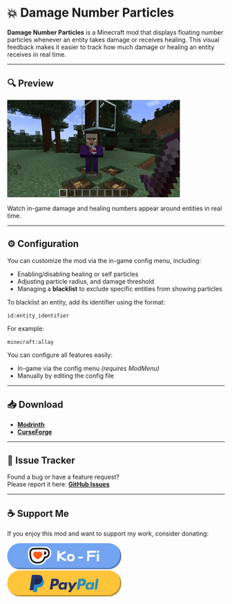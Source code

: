 # 💥 Damage Number Particles

**Damage Number Particles** is a Minecraft mod that displays floating number particles whenever an entity takes damage or receives healing. This visual feedback makes it easier to track how much damage or healing an entity receives in real time.

---

## 🔍 Preview

![Damage Number Particles Preview](https://raw.githubusercontent.com/Smootheez/dnp/refs/heads/master/assets/gif/damage_particle_preview.gif?token=GHSAT0AAAAAADFSNRS5UCXTZNHEQRNEN4VQ2EJPSOA)

Watch in-game damage and healing numbers appear around entities in real time.

---

## ⚙️ Configuration

You can customize the mod via the in-game config menu, including:

* Enabling/disabling healing or self particles
* Adjusting particle radius, and damage threshold
* Managing a **blacklist** to exclude specific entities from showing particles

To blacklist an entity, add its identifier using the format:

```
id:entity_identifier
```

For example:

```
minecraft:allay
```

You can configure all features easily:
- In-game via the config menu *(requires ModMenu)*
- Manually by editing the config file

---

## 📥 Download

- **[Modrinth](https://modrinth.com/mod/dnp)**
- **[CurseForge](https://www.curseforge.com/minecraft/mc-mods/dnp)**

---

## 🐞 Issue Tracker

Found a bug or have a feature request?  
Please report it here: [**GitHub Issues**](https://github.com/Smootheez/dnp/issues)

---

## ☕ Support Me

If you enjoy this mod and want to support my work, consider donating:

[![ko-fi](https://raw.githubusercontent.com/Smootheez/Smootheez/7b16ed55570e49b9320e9cade5e572b271e9f1fe/assets/donation-kofi.svg)](https://ko-fi.com/smootheez)
[![paypal](https://raw.githubusercontent.com/Smootheez/Smootheez/7b16ed55570e49b9320e9cade5e572b271e9f1fe/assets/donation-paypal.svg)](https://paypal.me/smootheez)

